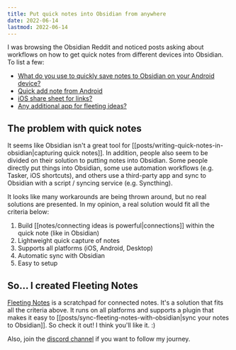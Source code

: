 ```yaml
---
title: Put quick notes into Obsidian from anywhere
date: 2022-06-14
lastmod: 2022-06-14
---
```

I was browsing the Obsidian Reddit and noticed posts asking about workflows on how to get quick notes from different devices into Obsidian. To list a few:

- [What do you use to quickly save notes to Obsidian on your Android device?](https://www.reddit.com/r/ObsidianMD/comments/v9v98f/what_do_you_use_to_quickly_save_notes_to_obsidian/)
- [Quick add note from Android](https://www.reddit.com/r/ObsidianMD/comments/qj7nct/quick_add_note_from_android/)
- [iOS share sheet for links?](https://www.reddit.com/r/ObsidianMD/comments/oj63s7/ios_share_sheet_for_links/)
- [Any additional app for fleeting ideas?](https://www.reddit.com/r/ObsidianMD/comments/q9txt7/any_additional_app_for_fleeting_ideas/)

## The problem with quick notes
It seems like Obsidian isn't a great tool for [[posts/writing-quick-notes-in-obsidian|capturing quick notes]]. In addition, people also seem to be divided on their solution to putting notes into Obsidian. Some people directly put things into Obsidian, some use automation workflows (e.g. Tasker, iOS shortcuts), and others use a third-party app and sync to Obsidian with a script / syncing service (e.g. Syncthing).

It looks like many workarounds are being thrown around, but no real solutions are presented. In my opinion, a real solution would fit all the criteria below:

1. Build [[notes/connecting ideas is powerful|connections]] within the quick note (like in Obsidian)
2. Lightweight quick capture of notes
3. Supports all platforms (iOS, Android, Desktop)
4. Automatic sync with Obsidian
5. Easy to setup


## So... I created Fleeting Notes
[Fleeting Notes](https://fleetingnotes.app/) is a scratchpad for connected notes. It's a solution that fits all the criteria above. It runs on all platforms and supports a plugin that makes it easy to [[posts/sync-fleeting-notes-with-obsidian|sync your notes to Obsidian]]. So check it out! I think you'll like it. :)

Also, join the [discord channel](https://discord.gg/xrj6yuGNmx) if you want to follow my journey.



